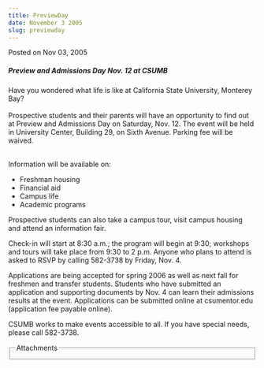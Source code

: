 ```yaml
---
title: PreviewDay
date: November 3 2005
slug: previewday
---
```


 



<span class="date">Posted on Nov 03, 2005    </span>
<h5>Preview and Admissions Day Nov. 12 at CSUMB</h5>
<p>Have you wondered what life is like at California State
University, Monterey Bay?<br>
<br>
Prospective students and their parents will have an opportunity to
find out at Preview and Admissions Day on Saturday, Nov. 12. The
event will be held in University Center, Building 29, on Sixth
Avenue. Parking fee will be waived.</br></br></p>
<p>Information will be available on:</p>
<ul>
<li>Freshman housing</li>
<li>Financial aid</li>
<li>Campus life</li>
<li>Academic programs</li>
</ul>
<p>Prospective students can also take a campus tour, visit campus
housing and attend an information fair.</p>
<p>Check-in will start at 8:30 a.m.; the program will begin at
9:30; workshops and tours will take place from 9:30 to 2 p.m.
Anyone who plans to attend is asked to RSVP by calling 582-3738 by
Friday, Nov. 4.</p>
<p>Applications are being accepted for spring 2006 as well as next
fall for freshmen and transfer students. Students who have
submitted an application and supporting documents by Nov. 4 can
learn their admissions results at the event. Applications can be
submitted online at csumentor.edu (application fee payable
online).</p>
<p>CSUMB works to make events accessible to all. If you have
special needs, please call 582-3738.</p>
<fieldset class="fieldgroup group-attachments">
<legend>Attachments</legend>
<div class="field field-type-emvideo field-field-attach-video">
<div class="field-items">
<div class="field-item odd">
<div class="emvideo emvideo-video emvideo-"/>
</div>
</div>
</div>
</fieldset>





 
